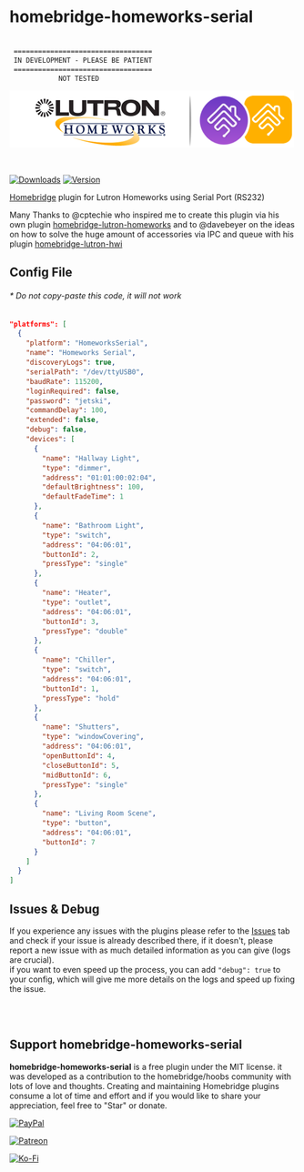 # homebridge-homeworks-serial

~~~~~~~~~~~~~~~~~~~~~~~~~~~~~~~~~~~ text

 ==================================
 IN DEVELOPMENT - PLEASE BE PATIENT
 ==================================
            NOT TESTED
~~~~~~~~~~~~~~~~~~~~~~~~~~~~~~~~~~~

<img src="branding/lutron_hw_homebridge.png" width="500px">

&nbsp;

[![Downloads](https://img.shields.io/npm/dt/homebridge-homeworks-serial.svg?color=critical)](https://www.npmjs.com/package/homebridge-homeworks-serial)
[![Version](https://img.shields.io/npm/v/homebridge-homeworks-serial)](https://www.npmjs.com/package/homebridge-homeworks-serial)

[Homebridge](https://github.com/nfarina/homebridge) plugin for Lutron Homeworks using Serial Port (RS232)

Many Thanks to @cptechie who inspired me to create this plugin via his own plugin [homebridge-lutron-homeworks](https://github.com/cptechie/homebridge-lutron-homeworks) and to @davebeyer on the ideas on how to solve the huge amount of accessories via IPC and queue with his plugin [homebridge-lutron-hwi](https://github.com/davebeyer/homebridge-lutron-hwi)

## Config File

###### \* Do not copy-paste this code, it will not work

~~~~~~~~~~~~~~~~~~~~~~~~~~~~~~~~~~~~~ json
"platforms": [
  {
    "platform": "HomeworksSerial",
    "name": "Homeworks Serial",
    "discoveryLogs": true,
    "serialPath": "/dev/ttyUSB0",
    "baudRate": 115200,
    "loginRequired": false,
    "password": "jetski",
    "commandDelay": 100,
    "extended": false,
    "debug": false,
    "devices": [
      {
        "name": "Hallway Light",
        "type": "dimmer",
        "address": "01:01:00:02:04",
        "defaultBrightness": 100,
        "defaultFadeTime": 1
      },
      {
        "name": "Bathroom Light",
        "type": "switch",
        "address": "04:06:01",
        "buttonId": 2,
        "pressType": "single"
      },
      {
        "name": "Heater",
        "type": "outlet",
        "address": "04:06:01",
        "buttonId": 3,
        "pressType": "double"
      },
      {
        "name": "Chiller",
        "type": "switch",
        "address": "04:06:01",
        "buttonId": 1,
        "pressType": "hold"
      },
      {
        "name": "Shutters",
        "type": "windowCovering",
        "address": "04:06:01",
        "openButtonId": 4,
        "closeButtonId": 5,
        "midButtonId": 6,
        "pressType": "single"
      },
      {
        "name": "Living Room Scene",
        "type": "button",
        "address": "04:06:01",
        "buttonId": 7
      }
    ]
  }
]
~~~~~~~~~~~~~~~~~~~~~~~~~~~~~~~~~~~~~

## Issues & Debug

If you experience any issues with the plugins please refer to the [Issues](https://github.com/nitaybz/homebridge-homeworks-serial/issues) tab and check if your issue is already described there, if it doesn't, please report a new issue with as much detailed information as you can give (logs are crucial).\
if you want to even speed up the process, you can add `"debug": true` to your config, which will give me more details on the logs and speed up fixing the issue.

\
&nbsp;

## Support homebridge-homeworks-serial

**homebridge-homeworks-serial** is a free plugin under the MIT license. it was developed as a contribution to the homebridge/hoobs community with lots of love and thoughts.
Creating and maintaining Homebridge plugins consume a lot of time and effort and if you would like to share your appreciation, feel free to "Star" or donate.

[![PayPal](https://img.shields.io/badge/PayPal-Donate-blue.svg?logo=paypal)](https://www.paypal.me/nitaybz)

[![Patreon](https://img.shields.io/badge/PATREON-Become%20a%20patron-red.svg?logo=patreon)](https://www.patreon.com/nitaybz)

[![Ko-Fi](https://img.shields.io/badge/Ko--Fi-Buy%20me%20a%20coffee-29abe0.svg?logo=ko-fi)](https://ko-fi.com/nitaybz)
